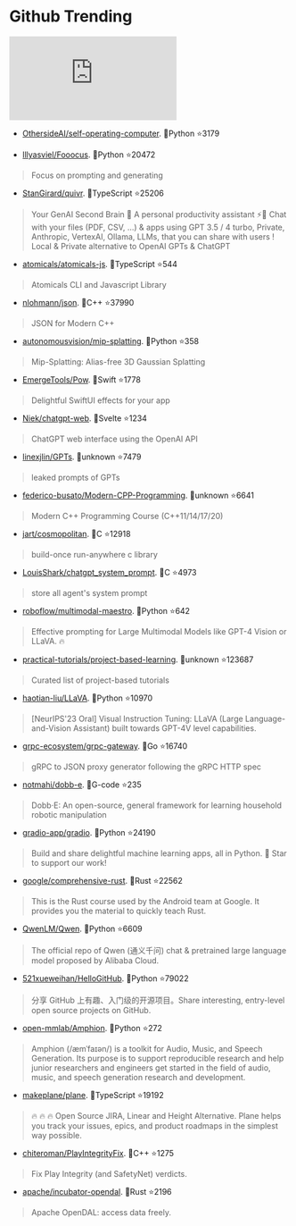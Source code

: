 # Github Trending 
 ![daily-bing](https://api.isoyu.com/bing_images.php) 
 - [OthersideAI/self-operating-computer](https://github.com/OthersideAI/self-operating-computer). 💪Python ⭐3179 
 >  
 - [lllyasviel/Fooocus](https://github.com/lllyasviel/Fooocus). 💪Python ⭐20472 
 > Focus on prompting and generating 
 - [StanGirard/quivr](https://github.com/StanGirard/quivr). 💪TypeScript ⭐25206 
 > Your GenAI Second Brain 🧠 A personal productivity assistant ⚡️🤖 Chat with your files (PDF, CSV, ...) & apps using GPT 3.5 / 4 turbo, Private, Anthropic, VertexAI, Ollama, LLMs, that you can share with users ! Local & Private alternative to OpenAI GPTs & ChatGPT 
 - [atomicals/atomicals-js](https://github.com/atomicals/atomicals-js). 💪TypeScript ⭐544 
 > Atomicals CLI and Javascript Library 
 - [nlohmann/json](https://github.com/nlohmann/json). 💪C++ ⭐37990 
 > JSON for Modern C++ 
 - [autonomousvision/mip-splatting](https://github.com/autonomousvision/mip-splatting). 💪Python ⭐358 
 > Mip-Splatting: Alias-free 3D Gaussian Splatting 
 - [EmergeTools/Pow](https://github.com/EmergeTools/Pow). 💪Swift ⭐1778 
 > Delightful SwiftUI effects for your app 
 - [Niek/chatgpt-web](https://github.com/Niek/chatgpt-web). 💪Svelte ⭐1234 
 > ChatGPT web interface using the OpenAI API 
 - [linexjlin/GPTs](https://github.com/linexjlin/GPTs). 💪unknown ⭐7479 
 > leaked prompts of GPTs 
 - [federico-busato/Modern-CPP-Programming](https://github.com/federico-busato/Modern-CPP-Programming). 💪unknown ⭐6641 
 > Modern C++ Programming Course (C++11/14/17/20) 
 - [jart/cosmopolitan](https://github.com/jart/cosmopolitan). 💪C ⭐12918 
 > build-once run-anywhere c library 
 - [LouisShark/chatgpt_system_prompt](https://github.com/LouisShark/chatgpt_system_prompt). 💪C ⭐4973 
 > store all agent's system prompt 
 - [roboflow/multimodal-maestro](https://github.com/roboflow/multimodal-maestro). 💪Python ⭐642 
 > Effective prompting for Large Multimodal Models like GPT-4 Vision or LLaVA. 🔥 
 - [practical-tutorials/project-based-learning](https://github.com/practical-tutorials/project-based-learning). 💪unknown ⭐123687 
 > Curated list of project-based tutorials 
 - [haotian-liu/LLaVA](https://github.com/haotian-liu/LLaVA). 💪Python ⭐10970 
 > [NeurIPS'23 Oral] Visual Instruction Tuning: LLaVA (Large Language-and-Vision Assistant) built towards GPT-4V level capabilities. 
 - [grpc-ecosystem/grpc-gateway](https://github.com/grpc-ecosystem/grpc-gateway). 💪Go ⭐16740 
 > gRPC to JSON proxy generator following the gRPC HTTP spec 
 - [notmahi/dobb-e](https://github.com/notmahi/dobb-e). 💪G-code ⭐235 
 > Dobb·E: An open-source, general framework for learning household robotic manipulation 
 - [gradio-app/gradio](https://github.com/gradio-app/gradio). 💪Python ⭐24190 
 > Build and share delightful machine learning apps, all in Python. 🌟 Star to support our work! 
 - [google/comprehensive-rust](https://github.com/google/comprehensive-rust). 💪Rust ⭐22562 
 > This is the Rust course used by the Android team at Google. It provides you the material to quickly teach Rust. 
 - [QwenLM/Qwen](https://github.com/QwenLM/Qwen). 💪Python ⭐6609 
 > The official repo of Qwen (通义千问) chat & pretrained large language model proposed by Alibaba Cloud. 
 - [521xueweihan/HelloGitHub](https://github.com/521xueweihan/HelloGitHub). 💪Python ⭐79022 
 > 分享 GitHub 上有趣、入门级的开源项目。Share interesting, entry-level open source projects on GitHub. 
 - [open-mmlab/Amphion](https://github.com/open-mmlab/Amphion). 💪Python ⭐272 
 > Amphion (/æmˈfaɪən/) is a toolkit for Audio, Music, and Speech Generation. Its purpose is to support reproducible research and help junior researchers and engineers get started in the field of audio, music, and speech generation research and development. 
 - [makeplane/plane](https://github.com/makeplane/plane). 💪TypeScript ⭐19192 
 > 🔥 🔥 🔥 Open Source JIRA, Linear and Height Alternative. Plane helps you track your issues, epics, and product roadmaps in the simplest way possible. 
 - [chiteroman/PlayIntegrityFix](https://github.com/chiteroman/PlayIntegrityFix). 💪C++ ⭐1275 
 > Fix Play Integrity (and SafetyNet) verdicts. 
 - [apache/incubator-opendal](https://github.com/apache/incubator-opendal). 💪Rust ⭐2196 
 > Apache OpenDAL: access data freely. 
 